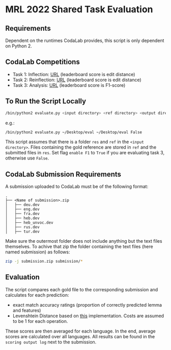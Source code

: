 # MRL 2022 Shared Task Evaluation

## Requirements 

Dependent on the runtimes CodaLab provides, this script is only dependent on Python 2.

## CodaLab Competitions

- Task 1: Inflection: [URL](https://codalab.lisn.upsaclay.fr/competitions/6823?secret_key=168d2627-00fa-4d2b-abca-0982726c280c)
(leaderboard score is edit distance)
- Task 2: Reinflection: [URL](https://codalab.lisn.upsaclay.fr/competitions/6824?secret_key=aa6c5a3f-f261-44bf-bffd-c0698f022358)
(leaderboard score is edit distance)
- Task 3: Analysis: [URL](https://codalab.lisn.upsaclay.fr/competitions/6830?secret_key=44e813c2-96c8-4889-b0fc-24dbe83ad2c6)
(leaderboard score is F1-score)

## To Run the Script Locally
```bash
/bin/python2 evaluate.py <input directory> <ref directory> <output directory> <enable F1> <enable detailed result file>
```

e.g.:

```bash
/bin/python2 evaluate.py ~/Desktop/eval ~/Desktop/eval False
```

This script assumes that there is a folder `res` and `ref` in the `<input directory>`. Files containing the gold reference are stored in `ref` and the submitted files in `res`. Set flag `enable F1` to `True` if you are evaluating task 3, otherwise use `False`.

## CodaLab Submission Requirements

A submission uploaded to CodaLab must be of the following format:

```
.
├── <Name of submission>.zip                   
│   ├── deu.dev
│   ├── eng.dev
│   ├── fra.dev
│   ├── heb.dev
│   ├── heb_unvoc.dev
│   ├── rus.dev
│   ├── tur.dev
```

Make sure the outermost folder does not include anything but the text files themselves. To achive that zip the folder containing the text files (here named submission) as follows:

```bash
zip -j submission.zip submission/*
```

## Evaluation

The script compares each gold file to the corresponding submission and calculates for each prediction:

- exact match accuracy ratings (proportion of correctly predicted lemma and features)
- Levenshtein Distance based on [this](https://python-course.eu/applications-python/levenshtein-distance.php) implementation. Costs are assumed to be 1 for each operation.

These scores are then averaged for each language. In the end, average scores are calculated over all languages. All results can be found in the `scoring output log` next to the submission.
